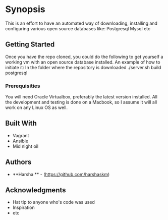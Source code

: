 
# Synopsis
This is an effort to have an automated way of downloading, installing and configuring various open source databases like:
  Postgresql
  Mysql etc

## Getting Started
  Once you have the repo cloned, you could do the following to get yourself a working vm with an open source database installed.
  An example of how to initiate it:
    In the folder where the repository is downloaded
    ./server.sh build postgresql

### Prerequisities
  You will need Oracle Virtualbox, preferably the latest version installed.
  All the development and testing is done on a Macbook, so I assume it will all work on any Linux OS as well.

## Built With

* Vagrant
* Ansible
* Mid night oil

## Authors

* **Harsha ** - (https://github.com/harshaskm)

## Acknowledgments

* Hat tip to anyone who's code was used
* Inspiration
* etc

